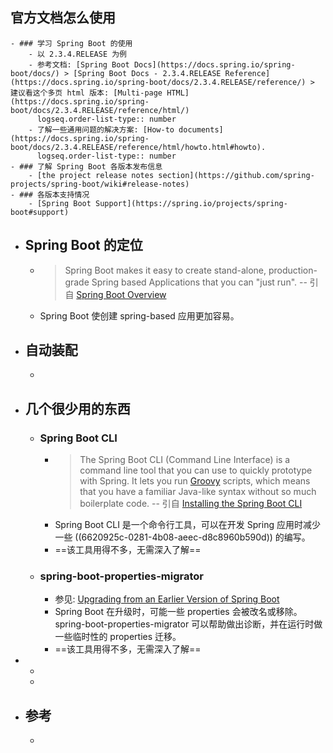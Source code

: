 ## 官方文档怎么使用
	- ### 学习 Spring Boot 的使用
		- 以 2.3.4.RELEASE 为例
		- 参考文档: [Spring Boot Docs](https://docs.spring.io/spring-boot/docs/) > [Spring Boot Docs - 2.3.4.RELEASE Reference](https://docs.spring.io/spring-boot/docs/2.3.4.RELEASE/reference/) > 建议看这个多页 html 版本: [Multi-page HTML](https://docs.spring.io/spring-boot/docs/2.3.4.RELEASE/reference/html/)
		  logseq.order-list-type:: number
		- 了解一些通用问题的解决方案: [How-to documents](https://docs.spring.io/spring-boot/docs/2.3.4.RELEASE/reference/html/howto.html#howto).
		  logseq.order-list-type:: number
	- ### 了解 Spring Boot 各版本发布信息
		- [the project release notes section](https://github.com/spring-projects/spring-boot/wiki#release-notes)
	- ### 各版本支持情况
		- [Spring Boot Support](https://spring.io/projects/spring-boot#support)
- ## Spring Boot 的定位
	- > Spring Boot makes it easy to create stand-alone, production-grade Spring based Applications that you can "just run".
	  -- 引自 [Spring Boot Overview](https://spring.io/projects/spring-boot#overview)
	- Spring Boot 使创建 spring-based 应用更加容易。
- ## 自动装配
	-
- ## 几个很少用的东西
	- ### Spring Boot CLI
		- > The Spring Boot CLI (Command Line Interface) is a command line tool that you can use to quickly prototype with Spring. It lets you run [Groovy](https://groovy-lang.org/) scripts, which means that you have a familiar Java-like syntax without so much boilerplate code.
		  -- 引自 [Installing the Spring Boot CLI](https://docs.spring.io/spring-boot/docs/2.3.4.RELEASE/reference/html/getting-started.html#getting-started-installing-the-cli)
		- Spring Boot CLI 是一个命令行工具，可以在开发 Spring 应用时减少一些 ((6620925c-0281-4b08-aeec-d8c8960b590d)) 的编写。
		- ==该工具用得不多，无需深入了解==
	- ### spring-boot-properties-migrator
		- 参见: [Upgrading from an Earlier Version of Spring Boot](https://docs.spring.io/spring-boot/docs/2.3.4.RELEASE/reference/html/getting-started.html#getting-started-upgrading-from-an-earlier-version)
		- Spring Boot 在升级时，可能一些 properties 会被改名或移除。spring-boot-properties-migrator 可以帮助做出诊断，并在运行时做一些临时性的 properties 迁移。
		- ==该工具用得不多，无需深入了解==
-
	-
	-
- ## 参考
	-